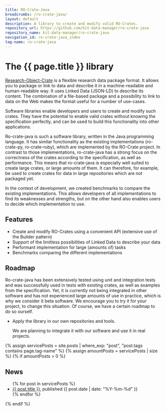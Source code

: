 ```yaml
---
title: RO-Crate-Java
breadcrumbs: /ro-crate-java/
layout: default
description: A library to create and modify valid RO-Crates.
repository_url: https://github.com/kit-data-manager/ro-crate-java
repository_name: kit-data-manager/ro-crate-java
navigation_id: ro-crate-java_index
tag-name: ro-crate-java
---
```


# The {{ page.title }} library

[Research-Object-Crate](https://www.researchobject.org/) is a flexible research data package format. It allows you to package or link to data and describe it in a machine-readable and human-readable way. It uses Linked Data (JSON-LD) to describe its content. The combination of a file-based package and a possibility to link to data on the Web makes the format useful for a number of use-cases.

Software libraries enable developers and users to create and modify such crates. They have the potential to enable valid crates without knowing the specification perfectly, and can be used to build this functionality into other applications.

Ro-crate-java is such a software library, written in the Java programming language. It has similar functionality as the existing implementations (ro-crate-py, ro-crate-ruby), which are implemented by the RO-Crate project. In contrast to those implementations, ro-crate-java has a strong focus on the correctness of the crates according to the specification, as well as performance. This means that ro-crate-java is especially well suited to create large crates, or large amounts of them. It can therefore, for example, be used to create crates for data in large repositories which are not packaged yet.

In the context of development, we created benchmarks to compare the existing implementations. This allows developers of all implementations to find its weaknesses and strengths, but on the other hand also enables users to decide which implementation to use.


## Features

- Create and modify RO-Crates using a convenient API (extensive use of the Builder pattern)
- Support of the limitless possibilities of Linked Data to describe your data
- Performant implementation for large (amounts of) tasks
- Benchmarks comparing the different implementations


## Roadmap

Ro-crate-java has been extensively tested using unit and integration tests and was successfully used in tests with existing crates, as well as examples from the specification. Yet, it is currently not being integrated in other software and has not experienced large amounts of use in practice, which is why we consider it beta software. We encourage you to try it for your project, to change this situation. Of course, we have a certain roadmap to do so ourself.

- Apply the library in our own repositories and tools.

  We are planning to integrate it with our software and use it in real projects.


{% assign servicePosts = site.posts | where_exp: "post", "post.tags contains page.tag-name" %}
{% assign amountPosts = servicePosts | size %}
{% if amountPosts > 0 %}
## News

<ul>
  {% for post in servicePosts %}
      <li><a href="/webpage/{{ post.url }}">{{ post.title }}</a>, published {{ post.date | date: "%Y-%m-%d" }}</li>
  {% endfor %}
</ul>
{% endif %}
